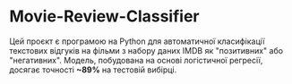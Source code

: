 # Movie-Review-Classifier
Цей проєкт є програмою на Python для автоматичної класифікації текстових відгуків на фільми з набору даних IMDB як "позитивних" або "негативних". Модель, побудована на основі логістичної регресії, досягає точності **~89%** на тестовій вибірці.

